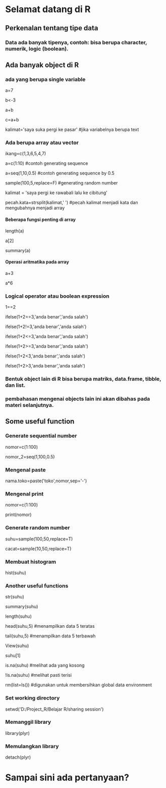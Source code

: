 # Selamat datang di R
## Perkenalan tentang tipe data
### Data ada banyak tipenya, contoh: bisa berupa character, numerik, logic (boolean).

## Ada banyak object di R
### ada yang berupa single variable
a=7

b<-3

a+b

c=a+b

kalimat='saya suka pergi ke pasar' #jika variabelnya berupa text

### Ada berupa array atau vector
ikang=c(1,3,6,5,4,7)

a=c(1:10) #contoh generating sequence

a=seq(1,10,0.5) #contoh generating sequence by 0.5

sample(100,5,replace=F) #generating random number

kalimat = 'saya pergi ke rawabali lalu ke cibitung'

pecah.kata=strsplit(kalimat,' ') #pecah kalimat menjadi kata dan mengubahnya menjadi array

#### Beberapa fungsi penting di array
length(a)

a[2]

summary(a)

#### Operasi aritmatika pada array
a+3

a*6

### Logical operator atau boolean expression
1==2

ifelse(1+2==3,'anda benar','anda salah')

ifelse(1+2!=3,'anda benar','anda salah')

ifelse(1+2<=3,'anda benar','anda salah')

ifelse(1+2>=3,'anda benar','anda salah')

ifelse(1+2<3,'anda benar','anda salah')

ifelse(1+2>3,'anda benar','anda salah')

### Bentuk object lain di R bisa berupa matriks, data.frame, tibble, dan list.
### pembahasan mengenai objects lain ini akan dibahas pada materi selanjutnya.

## Some useful function
### Generate sequential number
nomor=c(1:100)

nomor_2=seq(1,100,0.5)

### Mengenal paste
nama.toko=paste('toko',nomor,sep='-')

### Mengenal print
nomor=c(1:100)

print(nomor)

### Generate random number 
suhu=sample(100,50,replace=T)

cacat=sample(10,50,replace=T)

### Membuat histogram
hist(suhu)

### Another useful functions
str(suhu)

summary(suhu)

length(suhu)

head(suhu,5) #menampilkan data 5 teratas

tail(suhu,5) #menampilkan data 5 terbawah

View(suhu)

suhu[1]

is.na(suhu) #melihat ada yang kosong

!is.na(suhu) #melihat pasti terisi

rm(list=ls()) #digunakan untuk membersihkan global data environment

### Set working directory
setwd('D:/Project_R/Belajar R/sharing session')

### Memanggil library
library(plyr)

### Memulangkan library
detach(plyr)

# Sampai sini ada pertanyaan?
